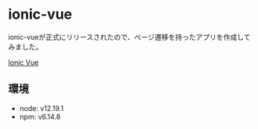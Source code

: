 # ionic-vue

ionic-vueが正式にリリースされたので、ページ遷移を持ったアプリを作成してみました。

[Ionic Vue](https://ionicframework.com/jp/docs/vue/overview)

## 環境
- node: v12.19.1
- npm: v6.14.8
